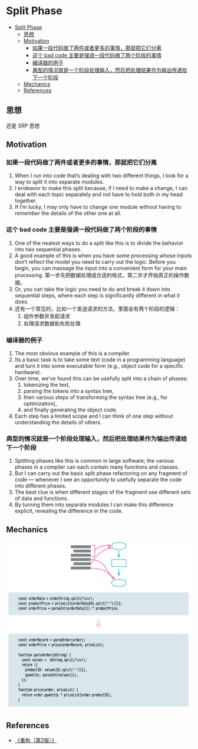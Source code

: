 # Split Phase


<!-- TOC -->

- [Split Phase](#split-phase)
    - [思想](#思想)
    - [Motivation](#motivation)
        - [如果一段代码做了两件或者更多的事情，那就把它们分离](#如果一段代码做了两件或者更多的事情那就把它们分离)
        - [这个 bad code 主要是强调一段代码做了两个阶段的事情](#这个-bad-code-主要是强调一段代码做了两个阶段的事情)
        - [编译器的例子](#编译器的例子)
        - [典型的情况就是一个阶段处理输入，然后把处理结果作为输出传递给下一个阶段](#典型的情况就是一个阶段处理输入然后把处理结果作为输出传递给下一个阶段)
    - [Mechanics](#mechanics)
    - [References](#references)

<!-- /TOC -->


## 思想
还是 SRP 思想


## Motivation
### 如果一段代码做了两件或者更多的事情，那就把它们分离
1. When I run into code that’s dealing with two different things, I look for a way to split it into separate modules. 
2. I endeavor to make this split because, if I need to make a change, I can deal with each topic separately and not have to hold both in my head together. 
3. If I’m lucky, I may only have to change one module without having to remember the details of the other one at all.

### 这个 bad code 主要是强调一段代码做了两个阶段的事情
1. One of the neatest ways to do a split like this is to divide the behavior into two sequential phases. 
2. A good example of this is when you have some processing whose inputs don’t reflect the model you need to carry out the logic. Before you begin, you can massage the input into a convenient form for your main processing. 第一步先把数据处理成合适的格式，第二步才开始真正的操作数据。
3. Or, you can take the logic you need to do and break it down into sequential steps, where each step is significantly different in what it does. 
4. 还有一个常见的，比如一个发送请求的方法，里面会有两个阶段的逻辑：
    1. 组件参数并发起请求
    2. 处理请求数据和失败处理

### 编译器的例子
1. The most obvious example of this is a compiler. 
2. Its a basic task is to take some text (code in a programming language) and turn it into some executable form (e.g., object code for a specific hardware). 
3. Over time, we’ve found this can be usefully split into a chain of phases: 
    1. tokenizing the text, 
    2. parsing the tokens into a syntax tree, 
    3. then various steps of transforming the syntax tree (e.g., for optimization), 
    4. and finally generating the object code. 
4. Each step has a limited scope and I can think of one step without understanding the details of others.

### 典型的情况就是一个阶段处理输入，然后把处理结果作为输出传递给下一个阶段
1. Splitting phases like this is common in large software; the various phases in a compiler can each contain many functions and classes. 
2. But I can carry out the basic split ­phase refactoring on any fragment of code — whenever I see an opportunity to usefully separate the code into different phases. 
3. The best clue is when different stages of the fragment use different sets of data and functions. 
4. By turning them into separate modules I can make this difference explicit, revealing the difference in the code.


## Mechanics
<img src="./images/02.png" width="600" />


## References
* [《重构（第2版）》](https://book.douban.com/subject/33400354/)
